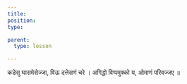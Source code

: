 ```yaml
---
title:
position:
type:

parent:
  type: lesson

---
```


कडेसु घासमेसेज्जा, विऊ दत्तेसणं चरे ।
अगिद्धो विप्पमुक्को य, ओमाणं परिवज्जए ॥

